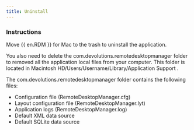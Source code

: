 ```yaml
---
title: Uninstall
---
```

### Instructions 

Move {{ en.RDM }} for Mac to the trash to uninstall the application.  

You also need to delete the com.devolutions.remotedesktopmanager folder to removed all the application local files from your computer. This folder is located in Macintosh HD/Users/Username/Library/Application Support .  

The com.devolutions.remotedesktopmanager folder contains the following files:  

* Configuration file (RemoteDesktopManager.cfg) 
* Layout configuration file (RemoteDesktopManager.lyt) 
* Application logs (RemoteDesktopManager.log) 
* Default XML data source 
* Default SQLite data source 

